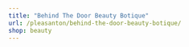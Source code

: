 ```yaml
---
title: "Behind The Door Beauty Botique"
url: /pleasanton/behind-the-door-beauty-botique/
shop: beauty
---
```

